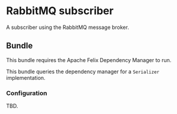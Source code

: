 # RabbitMQ subscriber

A subscriber using the RabbitMQ message broker.

## Bundle

This bundle requires the Apache Felix Dependency Manager to run.

This bundle queries the dependency manager for a `Serializer` implementation.

### Configuration

TBD.
